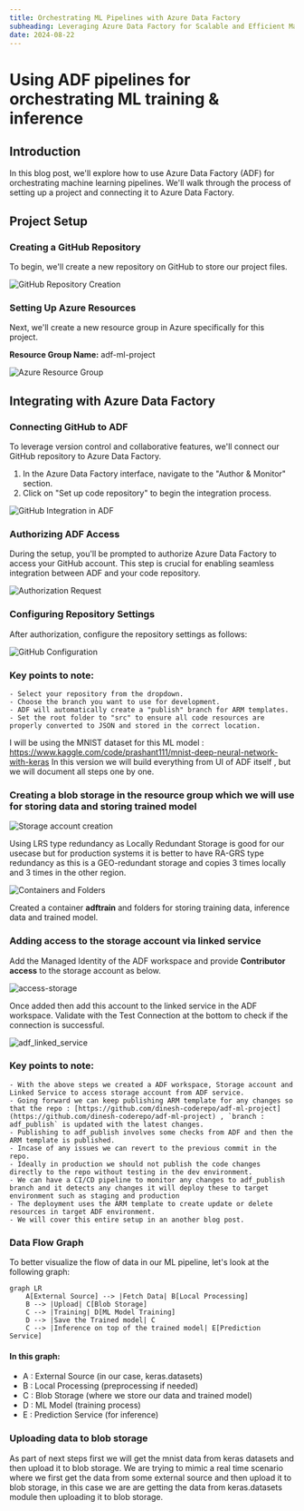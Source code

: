 ```yaml
---
title: Orchestrating ML Pipelines with Azure Data Factory
subheading: Leveraging Azure Data Factory for Scalable and Efficient Machine Learning Workflows
date: 2024-08-22
---
```


# Using ADF pipelines for orchestrating ML training & inference

## Introduction

In this blog post, we'll explore how to use Azure Data Factory (ADF) for orchestrating machine learning pipelines. We'll walk through the process of setting up a project and connecting it to Azure Data Factory.

## Project Setup

### Creating a GitHub Repository

To begin, we'll create a new repository on GitHub to store our project files.

![GitHub Repository Creation](git-repo.png)

### Setting Up Azure Resources

Next, we'll create a new resource group in Azure specifically for this project.

**Resource Group Name:** adf-ml-project

![Azure Resource Group](resource-group.png)

## Integrating with Azure Data Factory

### Connecting GitHub to ADF

To leverage version control and collaborative features, we'll connect our GitHub repository to Azure Data Factory.

1. In the Azure Data Factory interface, navigate to the "Author & Monitor" section.
2. Click on "Set up code repository" to begin the integration process.

![GitHub Integration in ADF](github-integration.png)

### Authorizing ADF Access

During the setup, you'll be prompted to authorize Azure Data Factory to access your GitHub account. This step is crucial for enabling seamless integration between ADF and your code repository.

![Authorization Request](authorization.png)

### Configuring Repository Settings

After authorization, configure the repository settings as follows:

![GitHub Configuration](git-hub-config.png)

### Key points to note:
    - Select your repository from the dropdown.
    - Choose the branch you want to use for development.
    - ADF will automatically create a "publish" branch for ARM templates.
    - Set the root folder to "src" to ensure all code resources are properly converted to JSON and stored in the correct location.


I will be using the MNIST dataset for this ML model : https://www.kaggle.com/code/prashant111/mnist-deep-neural-network-with-keras
In this version we will build everything from UI of ADF itself , but we will document all steps one by one.


### Creating a blob storage in the resource group which we will use for storing data and storing trained model

![Storage account creation](storage-create.png)

Using LRS type redundancy as Locally Redundant Storage is good for our usecase but for production systems it is better to have RA-GRS type redundancy as this is a GEO-redundant storage and copies 3 times locally and 3 times in the other region.


![Containers and Folders](containers-folders.png)

Created a container **adftrain** and folders for storing training data, inference data and trained model.


### Adding access to the storage account via linked service

Add the Managed Identity of the ADF workspace and provide **Contributor access** to the storage account as below.

![access-storage](access-storage.png)

Once added then add this account to the linked service in the ADF workspace. Validate with the Test Connection at the bottom to check if the connection is successful.

![adf_linked_service](adf_linked_service.png)


### Key points to note:
    - With the above steps we created a ADF workspace, Storage account and Linked Service to access storage account from ADF service.
    - Going forward we can keep publishing ARM template for any changes so that the repo : [https://github.com/dinesh-coderepo/adf-ml-project](https://github.com/dinesh-coderepo/adf-ml-project) , `branch : adf_publish` is updated with the latest changes.
    - Publishing to adf_publish involves some checks from ADF and then the ARM template is published.
    - Incase of any issues we can revert to the previous commit in the repo.
    - Ideally in production we should not publish the code changes directly to the repo without testing in the dev environment.
    - We can have a CI/CD pipeline to monitor any changes to adf_publish branch and it detects any changes it will deploy these to target environment such as staging and production
    - The deployment uses the ARM template to create update or delete resources in target ADF environment.
    - We will cover this entire setup in an another blog post.


### Data Flow Graph

To better visualize the flow of data in our ML pipeline, let's look at the following graph:

```mermaid
graph LR
    A[External Source] --> |Fetch Data| B[Local Processing]
    B --> |Upload| C[Blob Storage]
    C --> |Training| D[ML Model Training]
    D --> |Save the Trained model| C
    C --> |Inference on top of the trained model| E[Prediction Service]
```

#### In this graph:
- A : External Source (in our case, keras.datasets)
- B : Local Processing (preprocessing if needed)
- C : Blob Storage (where we store our data and trained model)
- D : ML Model (training process)
- E : Prediction Service (for inference)



### Uploading data to blob storage

As part of next steps first we will get the mnist data from keras datasets and then upload it to blob storage. We are trying to mimic a real time scenario where we first get the data from some external source and then upload it to blob storage, in this case we are are getting the data from keras.datasets module then uploading it to blob storage.
